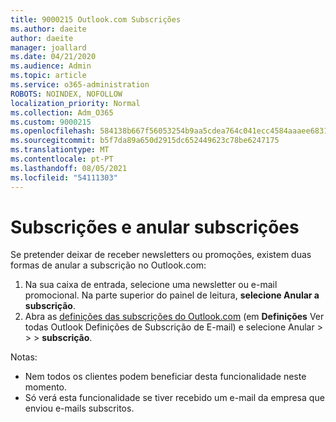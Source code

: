 ```yaml
---
title: 9000215 Outlook.com Subscrições
ms.author: daeite
author: daeite
manager: joallard
ms.date: 04/21/2020
ms.audience: Admin
ms.topic: article
ms.service: o365-administration
ROBOTS: NOINDEX, NOFOLLOW
localization_priority: Normal
ms.collection: Adm_O365
ms.custom: 9000215
ms.openlocfilehash: 584138b667f56053254b9aa5cdea764c041ecc4584aaaee683107f21b14d61e3
ms.sourcegitcommit: b5f7da89a650d2915dc652449623c78be6247175
ms.translationtype: MT
ms.contentlocale: pt-PT
ms.lasthandoff: 08/05/2021
ms.locfileid: "54111303"
---
```

# <a name="subscriptions-and-unsubscribing"></a>Subscrições e anular subscrições

Se pretender deixar de receber newsletters ou promoções, existem duas formas de anular a subscrição no Outlook.com:

1. Na sua caixa de entrada, selecione uma newsletter ou e-mail promocional. Na parte superior do painel de leitura, **selecione Anular a subscrição**.
2. Abra as [definições das subscrições do Outlook.com](https://outlook.live.com/mail/options/mail/brandsSubscriptions) (em **Definições** Ver todas Outlook Definições de Subscrição de E-mail) e selecione Anular  >    >    >   **subscrição**.

Notas:

- Nem todos os clientes podem beneficiar desta funcionalidade neste momento.
- Só verá esta funcionalidade se tiver recebido um e-mail da empresa que enviou e-mails subscritos.